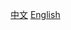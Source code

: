 [中文](https://gaojeffrey.github.io/mdbook-lang/zh)
[English](https://gaojeffrey.github.io/mdbook-lang/en)